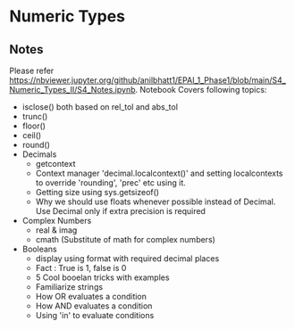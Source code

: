 # Numeric Types
## Notes
Please refer https://nbviewer.jupyter.org/github/anilbhatt1/EPAI_1_Phase1/blob/main/S4_Numeric_Types_II/S4_Notes.ipynb. Notebook Covers following topics:
- isclose() both based on rel_tol and abs_tol
- trunc()
- floor()
- ceil()
- round()
- Decimals
  - getcontext
  - Context manager 'decimal.localcontext()' and setting localcontexts to override 'rounding', 'prec' etc using it.
  - Getting size using sys.getsizeof()
  - Why we should use floats whenever possible instead of Decimal. Use Decimal only if extra precision is required
- Complex Numbers
  - real & imag
  - cmath (Substitute of math for complex numbers)
- Booleans
  - display using format with required decimal places
  - Fact : True is 1, false is 0
  - 5 Cool booelan tricks with examples
  - Familiarize strings
  - How OR evaluates a condition
  - How AND evaluates a condition
  - Using 'in' to evaluate conditions
